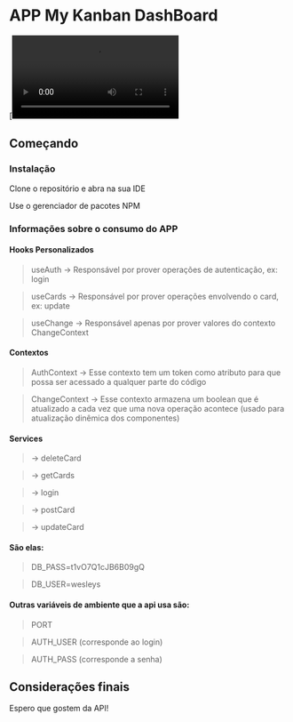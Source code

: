 
# APP My Kanban DashBoard

[![Watch the video](https://user-images.githubusercontent.com/47366440/216108865-9c06a693-0b13-4be6-a302-00babb71b277.mp4)

## Começando

### Instalação
Clone o repositório e abra na sua IDE

Use o gerenciador de pacotes NPM

### Informações sobre o consumo do APP
#### Hooks Personalizados
> useAuth -> Responsável por prover operações de autenticação, ex: login

> useCards -> Responsável por prover operações envolvendo o card, ex: update

> useChange -> Responsável apenas por prover valores do contexto ChangeContext

#### Contextos
> AuthContext -> Esse contexto tem um token como atributo para que possa ser acessado a qualquer parte do código

> ChangeContext -> Esse contexto armazena um boolean que é atualizado a cada vez que uma nova operação acontece (usado para atualização dinêmica dos componentes)

#### Services
>  -> deleteCard

>  -> getCards

>  -> login

>  -> postCard

>  -> updateCard

#### São elas:
> DB_PASS=t1vO7Q1cJB6B09gQ

> DB_USER=wesleys

#### Outras variáveis de ambiente que a api usa são:
> PORT

> AUTH_USER (corresponde ao login)

> AUTH_PASS (corresponde a senha)

## Considerações finais
Espero que gostem da API!
